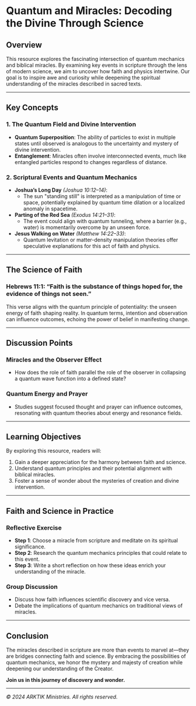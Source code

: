 # Quantum and Miracles: Decoding the Divine Through Science

## Overview

This resource explores the fascinating intersection of quantum mechanics and biblical miracles. By examining key events in scripture through the lens of modern science, we aim to uncover how faith and physics intertwine. Our goal is to inspire awe and curiosity while deepening the spiritual understanding of the miracles described in sacred texts.

---

## Key Concepts

### 1. The Quantum Field and Divine Intervention
- **Quantum Superposition**: The ability of particles to exist in multiple states until observed is analogous to the uncertainty and mystery of divine intervention.
- **Entanglement**: Miracles often involve interconnected events, much like entangled particles respond to changes regardless of distance.

### 2. Scriptural Events and Quantum Mechanics
- **Joshua’s Long Day** *(Joshua 10:12–14)*:
  - The sun "standing still" is interpreted as a manipulation of time or space, potentially explained by quantum time dilation or a localized anomaly in spacetime.
- **Parting of the Red Sea** *(Exodus 14:21–31)*:
  - The event could align with quantum tunneling, where a barrier (e.g., water) is momentarily overcome by an unseen force.
- **Jesus Walking on Water** *(Matthew 14:22–33)*:
  - Quantum levitation or matter-density manipulation theories offer speculative explanations for this act of faith and physics.

---

## The Science of Faith

### Hebrews 11:1: “Faith is the substance of things hoped for, the evidence of things not seen.”
This verse aligns with the quantum principle of potentiality: the unseen energy of faith shaping reality. In quantum terms, intention and observation can influence outcomes, echoing the power of belief in manifesting change.

---

## Discussion Points

### Miracles and the Observer Effect
- How does the role of faith parallel the role of the observer in collapsing a quantum wave function into a defined state?

### Quantum Energy and Prayer
- Studies suggest focused thought and prayer can influence outcomes, resonating with quantum theories about energy and resonance fields.

---

## Learning Objectives

By exploring this resource, readers will:
1. Gain a deeper appreciation for the harmony between faith and science.
2. Understand quantum principles and their potential alignment with biblical miracles.
3. Foster a sense of wonder about the mysteries of creation and divine intervention.

---

## Faith and Science in Practice

### Reflective Exercise
- **Step 1**: Choose a miracle from scripture and meditate on its spiritual significance.
- **Step 2**: Research the quantum mechanics principles that could relate to this event.
- **Step 3**: Write a short reflection on how these ideas enrich your understanding of the miracle.

### Group Discussion
- Discuss how faith influences scientific discovery and vice versa.
- Debate the implications of quantum mechanics on traditional views of miracles.

---

## Conclusion

The miracles described in scripture are more than events to marvel at—they are bridges connecting faith and science. By embracing the possibilities of quantum mechanics, we honor the mystery and majesty of creation while deepening our understanding of the Creator.

**Join us in this journey of discovery and wonder.**

---

*© 2024 ARKTIK Ministries. All rights reserved.*
